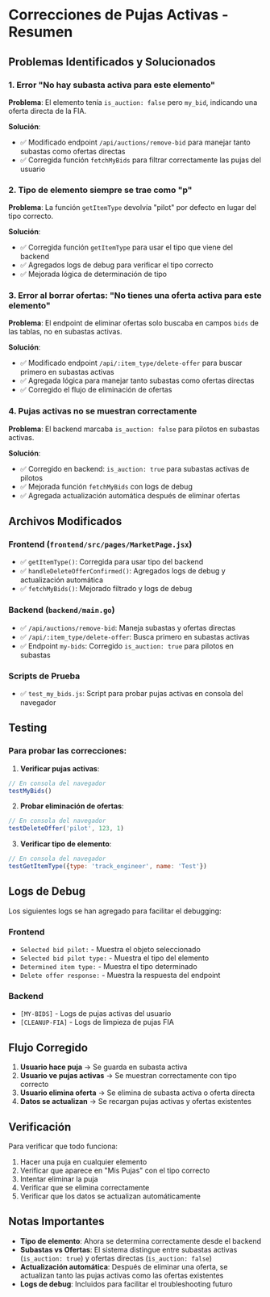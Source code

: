 # Correcciones de Pujas Activas - Resumen

## Problemas Identificados y Solucionados

### 1. **Error "No hay subasta activa para este elemento"**
**Problema**: El elemento tenía `is_auction: false` pero `my_bid`, indicando una oferta directa de la FIA.

**Solución**:
- ✅ Modificado endpoint `/api/auctions/remove-bid` para manejar tanto subastas como ofertas directas
- ✅ Corregida función `fetchMyBids` para filtrar correctamente las pujas del usuario

### 2. **Tipo de elemento siempre se trae como "p"**
**Problema**: La función `getItemType` devolvía "pilot" por defecto en lugar del tipo correcto.

**Solución**:
- ✅ Corregida función `getItemType` para usar el tipo que viene del backend
- ✅ Agregados logs de debug para verificar el tipo correcto
- ✅ Mejorada lógica de determinación de tipo

### 3. **Error al borrar ofertas: "No tienes una oferta activa para este elemento"**
**Problema**: El endpoint de eliminar ofertas solo buscaba en campos `bids` de las tablas, no en subastas activas.

**Solución**:
- ✅ Modificado endpoint `/api/:item_type/delete-offer` para buscar primero en subastas activas
- ✅ Agregada lógica para manejar tanto subastas como ofertas directas
- ✅ Corregido el flujo de eliminación de ofertas

### 4. **Pujas activas no se muestran correctamente**
**Problema**: El backend marcaba `is_auction: false` para pilotos en subastas activas.

**Solución**:
- ✅ Corregido en backend: `is_auction: true` para subastas activas de pilotos
- ✅ Mejorada función `fetchMyBids` con logs de debug
- ✅ Agregada actualización automática después de eliminar ofertas

## Archivos Modificados

### Frontend (`frontend/src/pages/MarketPage.jsx`)
- ✅ `getItemType()`: Corregida para usar tipo del backend
- ✅ `handleDeleteOfferConfirmed()`: Agregados logs de debug y actualización automática
- ✅ `fetchMyBids()`: Mejorado filtrado y logs de debug

### Backend (`backend/main.go`)
- ✅ `/api/auctions/remove-bid`: Maneja subastas y ofertas directas
- ✅ `/api/:item_type/delete-offer`: Busca primero en subastas activas
- ✅ Endpoint `my-bids`: Corregido `is_auction: true` para pilotos en subastas

### Scripts de Prueba
- ✅ `test_my_bids.js`: Script para probar pujas activas en consola del navegador

## Testing

### Para probar las correcciones:

1. **Verificar pujas activas**:
```javascript
// En consola del navegador
testMyBids()
```

2. **Probar eliminación de ofertas**:
```javascript
// En consola del navegador
testDeleteOffer('pilot', 123, 1)
```

3. **Verificar tipo de elemento**:
```javascript
// En consola del navegador
testGetItemType({type: 'track_engineer', name: 'Test'})
```

## Logs de Debug

Los siguientes logs se han agregado para facilitar el debugging:

### Frontend
- `Selected bid pilot:` - Muestra el objeto seleccionado
- `Selected bid pilot type:` - Muestra el tipo del elemento
- `Determined item type:` - Muestra el tipo determinado
- `Delete offer response:` - Muestra la respuesta del endpoint

### Backend
- `[MY-BIDS]` - Logs de pujas activas del usuario
- `[CLEANUP-FIA]` - Logs de limpieza de pujas FIA

## Flujo Corregido

1. **Usuario hace puja** → Se guarda en subasta activa
2. **Usuario ve pujas activas** → Se muestran correctamente con tipo correcto
3. **Usuario elimina oferta** → Se elimina de subasta activa o oferta directa
4. **Datos se actualizan** → Se recargan pujas activas y ofertas existentes

## Verificación

Para verificar que todo funciona:

1. Hacer una puja en cualquier elemento
2. Verificar que aparece en "Mis Pujas" con el tipo correcto
3. Intentar eliminar la puja
4. Verificar que se elimina correctamente
5. Verificar que los datos se actualizan automáticamente

## Notas Importantes

- **Tipo de elemento**: Ahora se determina correctamente desde el backend
- **Subastas vs Ofertas**: El sistema distingue entre subastas activas (`is_auction: true`) y ofertas directas (`is_auction: false`)
- **Actualización automática**: Después de eliminar una oferta, se actualizan tanto las pujas activas como las ofertas existentes
- **Logs de debug**: Incluidos para facilitar el troubleshooting futuro 